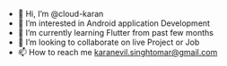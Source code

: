 - 👋 Hi, I’m @cloud-karan
- 👀 I’m interested in Android application Development
- 🌱 I’m currently learning Flutter from past few months
- 💞️ I’m looking to collaborate on live Project or Job
- 📫 How to reach me karanevil.singhtomar@gmail.com

<!---
cloud-karan/cloud-karan is a ✨ special ✨ repository because its `README.md` (this file) appears on your GitHub profile.
You can click the Preview link to take a look at your changes.
--->
